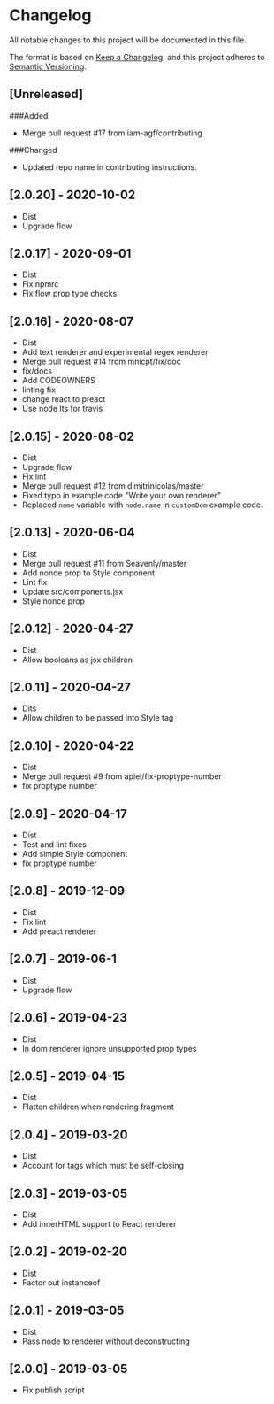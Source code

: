 # Changelog

All notable changes to this project will be documented in this file.

The format is based on [Keep a Changelog](https://keepachangelog.com/en/1.0.0/),
and this project adheres to [Semantic Versioning](https://semver.org/spec/v2.0.0.html).

## [Unreleased]

###Added

- Merge pull request #17 from iam-agf/contributing

###Changed

- Updated repo name in contributing instructions.

## [2.0.20] - 2020-10-02

- Dist
- Upgrade flow

## [2.0.17] - 2020-09-01

- Dist
- Fix npmrc
- Fix flow prop type checks

## [2.0.16] - 2020-08-07

- Dist
- Add text renderer and experimental regex renderer
- Merge pull request #14 from mnicpt/fix/doc
- fix/docs
- Add CODEOWNERS
- linting fix
- change react to preact
- Use node lts for travis

## [2.0.15] - 2020-08-02

- Dist
- Upgrade flow
- Fix lint
- Merge pull request #12 from dimitrinicolas/master
- Fixed typo in example code "Write your own renderer"
- Replaced `name` variable with `node.name` in `customDom` example code.

## [2.0.13] - 2020-06-04

- Dist
- Merge pull request #11 from Seavenly/master
- Add nonce prop to Style component
- Lint fix
- Update src/components.jsx
- Style nonce prop

## [2.0.12] - 2020-04-27

- Dist
- Allow booleans as jsx children

## [2.0.11] - 2020-04-27

- Dits
- Allow children to be passed into Style tag

## [2.0.10] - 2020-04-22

- Dist
- Merge pull request #9 from apiel/fix-proptype-number
- fix proptype number

## [2.0.9] - 2020-04-17

- Dist
- Test and lint fixes
- Add simple Style component
- fix proptype number

## [2.0.8] - 2019-12-09

- Dist
- Fix lint
- Add preact renderer

## [2.0.7] - 2019-06-1

- Dist
- Upgrade flow

## [2.0.6] - 2019-04-23

- Dist
- In dom renderer ignore unsupported prop types

## [2.0.5] - 2019-04-15

- Dist
- Flatten children when rendering fragment

## [2.0.4] - 2019-03-20

- Dist
- Account for tags which must be self-closing

## [2.0.3] - 2019-03-05

- Dist
- Add innerHTML support to React renderer

## [2.0.2] - 2019-02-20

- Dist
- Factor out instanceof

## [2.0.1] - 2019-03-05

- Dist
- Pass node to renderer without deconstructing

## [2.0.0] - 2019-03-05

- Fix publish script

